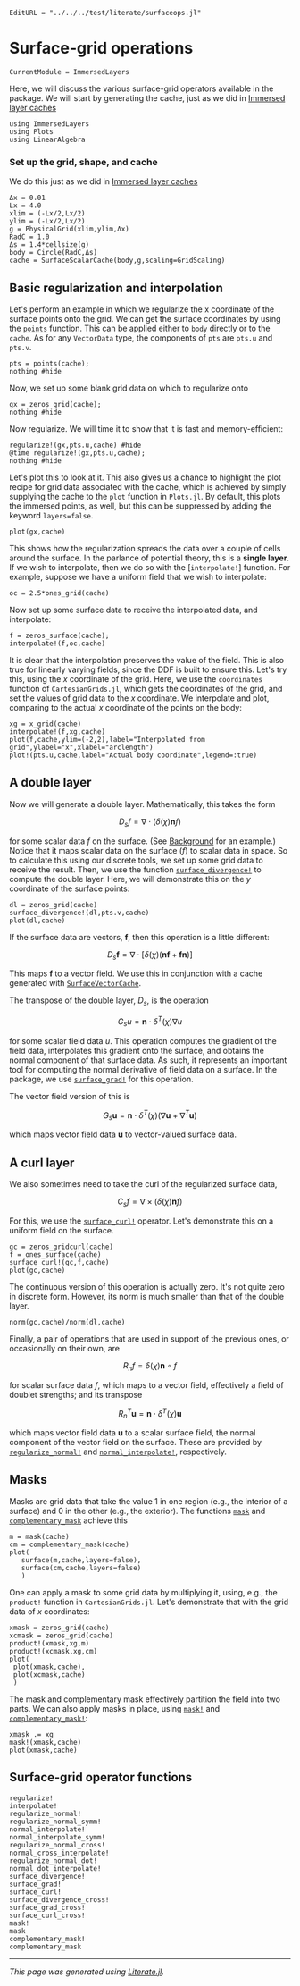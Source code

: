 ```@meta
EditURL = "../../../test/literate/surfaceops.jl"
```

# Surface-grid operations

```@meta
CurrentModule = ImmersedLayers
```

Here, we will discuss the various surface-grid operators available in the package.
We will start by generating the cache, just as we did in [Immersed layer caches](@ref)

````@example surfaceops
using ImmersedLayers
using Plots
using LinearAlgebra
````

### Set up the grid, shape, and cache
We do this just as we did in [Immersed layer caches](@ref)

````@example surfaceops
Δx = 0.01
Lx = 4.0
xlim = (-Lx/2,Lx/2)
ylim = (-Lx/2,Lx/2)
g = PhysicalGrid(xlim,ylim,Δx)
RadC = 1.0
Δs = 1.4*cellsize(g)
body = Circle(RadC,Δs)
cache = SurfaceScalarCache(body,g,scaling=GridScaling)
````

## Basic regularization and interpolation
Let's perform an example in which we regularize the x coordinate of
the surface points onto the grid. We can get the surface coordinates
by using the [`points`](@ref) function. This can be applied either to
`body` directly or to the `cache`. As for any `VectorData` type, the components
of `pts` are `pts.u` and `pts.v`.

````@example surfaceops
pts = points(cache);
nothing #hide
````

Now, we set up some blank grid data on which to regularize onto

````@example surfaceops
gx = zeros_grid(cache);
nothing #hide
````

Now regularize. We will time it to show that it is fast and memory-efficient:

````@example surfaceops
regularize!(gx,pts.u,cache) #hide
@time regularize!(gx,pts.u,cache);
nothing #hide
````

Let's plot this to look at it. This also gives us a chance to highlight
the plot recipe for grid data associated with the cache, which is achieved by
simply supplying the cache to the `plot` function in `Plots.jl`. By default,
this plots the immersed points, as well, but this can be suppressed by
adding the keyword `layers=false`.

````@example surfaceops
plot(gx,cache)
````

This shows how the regularization spreads the data over a couple of cells
around the surface. In the parlance of potential theory, this is a **single layer**.
If we wish to interpolate, then we do so with the [`interpolate!`]
function. For example, suppose we have a uniform field that we wish to interpolate:

````@example surfaceops
oc = 2.5*ones_grid(cache)
````

Now set up some surface data to receive the interpolated data, and
interpolate:

````@example surfaceops
f = zeros_surface(cache);
interpolate!(f,oc,cache)
````

It is clear that the interpolation preserves the value of the
field. This is also true for linearly varying fields, since the DDF
is built to ensure this. Let's try this, using the $x$ coordinate of the grid. Here, we use the `coordinates`
function of `CartesianGrids.jl`, which gets the coordinates of the grid,
and set the values of grid data to the $x$ coordinate. We interpolate and plot,
comparing to the actual $x$ coordinate of the points on the body:

````@example surfaceops
xg = x_grid(cache)
interpolate!(f,xg,cache)
plot(f,cache,ylim=(-2,2),label="Interpolated from grid",ylabel="x",xlabel="arclength")
plot!(pts.u,cache,label="Actual body coordinate",legend=:true)
````

## A double layer
Now we will generate a double layer. Mathematically, this takes the form

$$D_s f = \nabla\cdot \left( \delta(\chi) \mathbf{n} f \right)$$

for some scalar data $f$ on the surface. (See [Background](@ref) for an example.)
Notice that it maps scalar data on the surface ($f$) to scalar data in space. So to
calculate this using our discrete tools, we set up some grid data to receive the
result. Then, we use the function [`surface_divergence!`](@ref) to compute the
double layer. Here, we will demonstrate this on the $y$ coordinate of the
surface points:

````@example surfaceops
dl = zeros_grid(cache)
surface_divergence!(dl,pts.v,cache)
plot(dl,cache)
````

If the surface data are vectors, $\mathbf{f}$, then this operation is a little
different:

$$D_s \mathbf{f} = \nabla\cdot \left[\delta(\chi) \left(  \mathbf{n} \mathbf{f} + \mathbf{f} \mathbf{n} \right) \right]$$

This maps $\mathbf{f}$ to a vector field. We use this in conjunction with a cache
generated with [`SurfaceVectorCache`](@ref).

The transpose of the double layer, $D_s$, is the operation

$$G_s u = \mathbf{n}\cdot \delta^{T}(\chi) \nabla u$$

for some scalar field data $u$. This operation computes the gradient of the field
data, interpolates this gradient onto the surface, and obtains the normal
component of that surface data. As such, it represents an important tool
for computing the normal derivative of field data on a surface. In the
package, we use [`surface_grad!`](@ref) for this operation.

The vector field version of this is

$$G_s \mathbf{u} = \mathbf{n}\cdot \delta^{T}(\chi) (\nabla \mathbf{u} + \nabla^{T} \mathbf{u})$$

which maps vector field data $\mathbf{u}$ to vector-valued surface data.

## A curl layer
We also sometimes need to take the curl of the regularized surface data,

$$C_s f = \nabla\times \left( \delta(\chi) \mathbf{n} f \right)$$

For this, we use the [`surface_curl!`](@ref) operator. Let's demonstrate this
on a uniform field on the surface.

````@example surfaceops
gc = zeros_gridcurl(cache)
f = ones_surface(cache)
surface_curl!(gc,f,cache)
plot(gc,cache)
````

The continuous version of this operation is actually zero. It's not quite
zero in discrete form. However, its norm is much smaller than that of
the double layer.

````@example surfaceops
norm(gc,cache)/norm(dl,cache)
````

Finally, a pair of operations that are used in support of the
previous ones, or occasionally on their own, are

$$R_n f = \delta(\chi)\mathbf{n}\circ f$$

for scalar surface data $f$, which maps to a vector field, effectively a
field of doublet strengths; and its transpose

$$R_n^T \mathbf{u} = \mathbf{n}\cdot \delta^{T}(\chi)\mathbf{u}$$

which maps vector field data $\mathbf{u}$ to a scalar surface field, the normal
component of the vector field on the surface. These are
provided by [`regularize_normal!`](@ref) and [`normal_interpolate!`](@ref),
respectively.

## Masks
Masks are grid data that take the value 1 in one region (e.g., the interior of a surface)
and 0 in the other (e.g., the exterior). The functions [`mask`](@ref)
and [`complementary_mask`](@ref) achieve this

````@example surfaceops
m = mask(cache)
cm = complementary_mask(cache)
plot(
   surface(m,cache,layers=false),
   surface(cm,cache,layers=false)
   )
````

One can apply a mask to some grid data by multiplying it, using, e.g.,
the `product!` function in `CartesianGrids.jl`. Let's demonstrate that
with the grid data of $x$ coordinates:

````@example surfaceops
xmask = zeros_grid(cache)
xcmask = zeros_grid(cache)
product!(xmask,xg,m)
product!(xcmask,xg,cm)
plot(
 plot(xmask,cache),
 plot(xcmask,cache)
 )
````

The mask and complementary mask effectively partition the field into two parts.
We can also apply masks in place, using [`mask!`](@ref) and [`complementary_mask!`](@ref):

````@example surfaceops
xmask .= xg
mask!(xmask,cache)
plot(xmask,cache)
````

## Surface-grid operator functions
```@docs
regularize!
interpolate!
regularize_normal!
regularize_normal_symm!
normal_interpolate!
normal_interpolate_symm!
regularize_normal_cross!
normal_cross_interpolate!
regularize_normal_dot!
normal_dot_interpolate!
surface_divergence!
surface_grad!
surface_curl!
surface_divergence_cross!
surface_grad_cross!
surface_curl_cross!
mask!
mask
complementary_mask!
complementary_mask
```

---

*This page was generated using [Literate.jl](https://github.com/fredrikekre/Literate.jl).*

